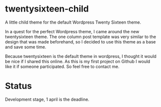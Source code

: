 # twentysixteen-child
A little child theme for the default  Wordpress Twenty Sixteen theme. 

In a quest for the perfect Wordpress theme, I came around the new twentysixteen theme. 
The one column post template was very similar to the design that was made beforehand, so I decided to use this theme as a base and save some time. 

Because twentysixteen is the default theme in wordpress, I thought it would be nice if I shared this online. As this is my first project on Github I would like it if someone participated. So feel free to contact me. 

# Status

Development stage, 1 april is the deadline. 

